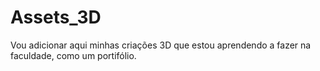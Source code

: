 # Assets_3D
Vou adicionar aqui minhas criações 3D que estou aprendendo a fazer na faculdade, como um portifólio. 
